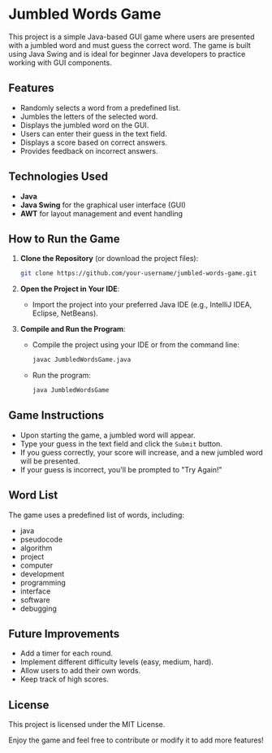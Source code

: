 
# Jumbled Words Game

This project is a simple Java-based GUI game where users are presented with a jumbled word and must guess the correct word. The game is built using Java Swing and is ideal for beginner Java developers to practice working with GUI components.

## Features

- Randomly selects a word from a predefined list.
- Jumbles the letters of the selected word.
- Displays the jumbled word on the GUI.
- Users can enter their guess in the text field.
- Displays a score based on correct answers.
- Provides feedback on incorrect answers.

## Technologies Used

- **Java**
- **Java Swing** for the graphical user interface (GUI)
- **AWT** for layout management and event handling

## How to Run the Game

1. **Clone the Repository** (or download the project files):
   ```bash
   git clone https://github.com/your-username/jumbled-words-game.git
   ```
   
2. **Open the Project in Your IDE**:
   - Import the project into your preferred Java IDE (e.g., IntelliJ IDEA, Eclipse, NetBeans).

3. **Compile and Run the Program**:
   - Compile the project using your IDE or from the command line:
     ```bash
     javac JumbledWordsGame.java
     ```
   - Run the program:
     ```bash
     java JumbledWordsGame
     ```

## Game Instructions

- Upon starting the game, a jumbled word will appear.
- Type your guess in the text field and click the `Submit` button.
- If you guess correctly, your score will increase, and a new jumbled word will be presented.
- If your guess is incorrect, you'll be prompted to "Try Again!"
  

## Word List

The game uses a predefined list of words, including:

- java
- pseudocode
- algorithm
- project
- computer
- development
- programming
- interface
- software
- debugging

## Future Improvements

- Add a timer for each round.
- Implement different difficulty levels (easy, medium, hard).
- Allow users to add their own words.
- Keep track of high scores.

## License

This project is licensed under the MIT License.

Enjoy the game and feel free to contribute or modify it to add more features!
```

